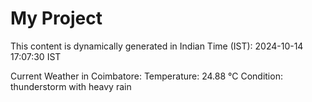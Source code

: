 # My Project

This content is dynamically generated in Indian Time (IST): 2024-10-14 17:07:30 IST


Current Weather in Coimbatore:
Temperature: 24.88 °C
Condition: thunderstorm with heavy rain
